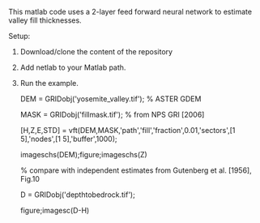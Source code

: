 This matlab code uses a 2-layer feed forward neural network to estimate valley fill thicknesses.

Setup:
1. Download/clone the content of the repository
2. Add netlab to your Matlab path.
3. Run the example.

   DEM = GRIDobj('yosemite_valley.tif'); % ASTER GDEM

   MASK = GRIDobj('fillmask.tif');  % from NPS GRI [2006]

   [H,Z,E,STD] = vft(DEM,MASK,'path','fill','fraction',0.01,'sectors',[1 5],'nodes',[1 5],'buffer',1000);

   imageschs(DEM);figure;imageschs(Z)

   % compare with independent estimates from Gutenberg et al. [1956], Fig.10

   D = GRIDobj('depthtobedrock.tif');

   figure;imagesc(D-H)
